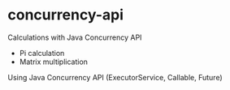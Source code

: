 # concurrency-api
Calculations with Java Concurrency API

- Pi calculation
- Matrix multiplication

Using Java Concurrency API (ExecutorService, Callable, Future)
